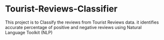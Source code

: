 # Tourist-Reviews-Classifier
This project is to Classify the reviews from Tourist Reviews data. it identifies accurate percentage of positive and negative reviews using Natural Language Toolkit (NLP)
